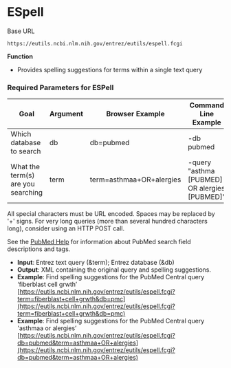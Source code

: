 # ESpell



Base URL
```
https://eutils.ncbi.nlm.nih.gov/entrez/eutils/espell.fcgi
```

**Function**

  * Provides spelling suggestions for terms within a single text query

### Required Parameters for ESPell 

| Goal | Argument | Browser Example | Command Line Example |
| --- | ---  | --- | --- |
| Which database to search | db | db=pubmed  | -db pubmed |
| What the term(s) are you searching | term |  term=asthmaa+OR+alergies | -query "asthma [PUBMED] OR alergies [PUBMED]" |    

All special characters must be URL encoded. Spaces may be replaced by '+' signs. For very long queries (more than several hundred characters long), consider using an HTTP POST call. 

See the [PubMed Help](https://www.ncbi.nlm.nih.gov/books/n/helppubmed/pubmedhelp/) for information about PubMed search field descriptions and tags.



  * **Input**: Entrez text query (&term); Entrez database (&db)
  * **Output**: XML containing the original query and spelling suggestions.
  * **Example**: Find spelling suggestions for the PubMed Central query ‘fiberblast cell grwth’ <br>[https://eutils.ncbi.nlm.nih.gov/entrez/eutils/espell.fcgi?term=fiberblast+cell+grwth&db=pmc](https://eutils.ncbi.nlm.nih.gov/entrez/eutils/espell.fcgi?term=fiberblast+cell+grwth&db=pmc)
 * **Example**: Find spelling suggestions for the PubMed Central query 'asthmaa or alergies’ <br> [https://eutils.ncbi.nlm.nih.gov/entrez/eutils/espell.fcgi?db=pubmed&term=asthmaa+OR+alergies](https://eutils.ncbi.nlm.nih.gov/entrez/eutils/espell.fcgi?db=pubmed&term=asthmaa+OR+alergies)
